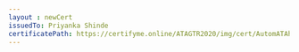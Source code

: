 ```yaml
--- 
layout : newCert 
issuedTo: Priyanka Shinde 
certificatePath: https://certifyme.online/ATAGTR2020/img/cert/AutomATAhon/PriyankaShinde_8b0b5.png
--- 
```

